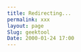 ```yaml
---
title: Redirecting...
permalink: xxx
layout: page
Slug: geektool
Date: 2000-01-24 17:00
---
```


<script type="text/javascript">
	var theAddress = "{{ site.url }}/2014/04/22/Chinese-Word-of-the-Day-Geeklet/"
	document.write("Redirecting to " + theAddress);
	window.location = theAddress
</script>